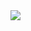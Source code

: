 <img src="https://capsule-render.vercel.app/api?type=waving&color=A3DCBE&height=300&section=header&text=YuJeong%20Kim&desc=portfolio&fontSize=50&fontColor=FFFFFF&fontAlignY=20&fontAlign=100" />
